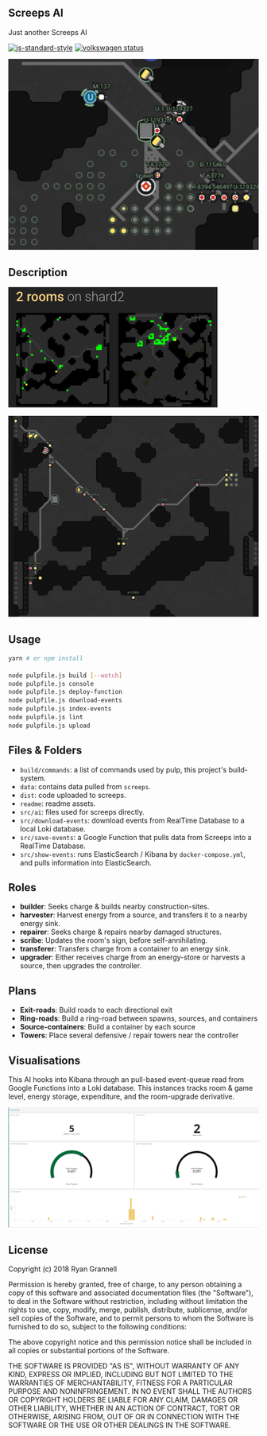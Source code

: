 
## Screeps AI

Just another Screeps AI

[![js-standard-style](https://cdn.rawgit.com/standard/standard/master/badge.svg)](http://standardjs.com)
[![volkswagen status](https://auchenberg.github.io/volkswagen/volkswargen_ci.svg?v=1)](https://github.com/auchenberg/volkswagen)

![Example](readme/example.png)

## Description

![Example](readme/map.png)

![Example](readme/room-2.png)


## Usage

```bash
yarn # or npm install

node pulpfile.js build [--watch]
node pulpfile.js console
node pulpfile.js deploy-function
node pulpfile.js download-events
node pulpfile.js index-events
node pulpfile.js lint
node pulpfile.js upload
```

## Files & Folders

- `build/commands`: a list of commands used by pulp, this project's build-system.
- `data`: contains data pulled from `screeps`.
- `dist`: code uploaded to screeps.
- `readme`: readme assets.
- `src/ai`: files used for screeps directly.
- `src/download-events`: download events from RealTime Database to a local Loki database.
- `src/save-events`: a Google Function that pulls data from Screeps into a RealTime Database.
- `src/show-events`: runs ElasticSearch / Kibana by `docker-compose.yml`, and pulls information into ElasticSearch.

## Roles

- **builder**: Seeks charge & builds nearby construction-sites.
- **harvester**: Harvest energy from a source, and transfers it to a nearby energy sink.
- **repairer**: Seeks charge & repairs nearby damaged structures.
- **scribe**: Updates the room's sign, before self-annihilating.
- **transferer**: Transfers charge from a container to an energy sink.
- **upgrader**: Either receives charge from an energy-store or harvests a source, then upgrades the controller.

## Plans

- **Exit-roads**: Build roads to each directional exit
- **Ring-roads**: Build a ring-road between spawns, sources, and containers
- **Source-containers**: Build a container by each source
- **Towers**: Place several defensive / repair towers near the controller

## Visualisations

This AI hooks into Kibana through an pull-based event-queue read from Google Functions into a Loki database. This instances tracks room & game level, energy storage, expenditure, and the room-upgrade derivative.

![Example](readme/kibana.png)

## License

Copyright (c) 2018 Ryan Grannell

Permission is hereby granted, free of charge, to any person obtaining a copy of this software and associated documentation files (the "Software"), to deal in the Software without restriction, including without limitation the rights to use, copy, modify, merge, publish, distribute, sublicense, and/or sell copies of the Software, and to permit persons to whom the Software is furnished to do so, subject to the following conditions:

The above copyright notice and this permission notice shall be included in all copies or substantial portions of the Software.

THE SOFTWARE IS PROVIDED "AS IS", WITHOUT WARRANTY OF ANY KIND, EXPRESS OR IMPLIED, INCLUDING BUT NOT LIMITED TO THE WARRANTIES OF MERCHANTABILITY, FITNESS FOR A PARTICULAR PURPOSE AND NONINFRINGEMENT. IN NO EVENT SHALL THE AUTHORS OR COPYRIGHT HOLDERS BE LIABLE FOR ANY CLAIM, DAMAGES OR OTHER LIABILITY, WHETHER IN AN ACTION OF CONTRACT, TORT OR OTHERWISE, ARISING FROM, OUT OF OR IN CONNECTION WITH THE SOFTWARE OR THE USE OR OTHER DEALINGS IN THE SOFTWARE.
